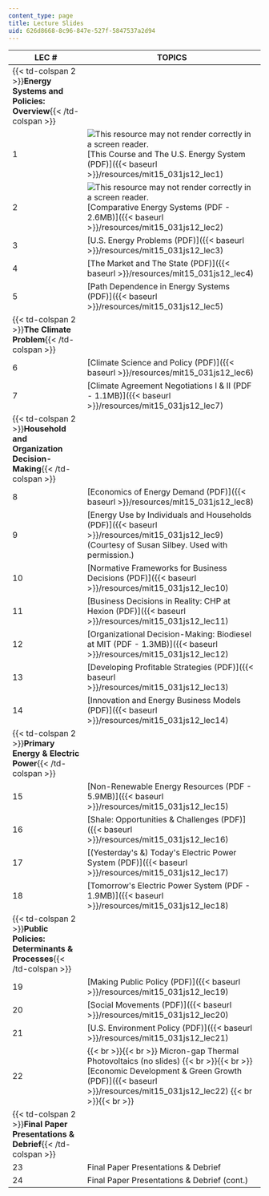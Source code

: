 ```yaml
---
content_type: page
title: Lecture Slides
uid: 626d8668-8c96-847e-527f-5847537a2d94
---
```


| LEC # | TOPICS |
| --- | --- |
| {{< td-colspan 2 >}}**Energy Systems and Policies: Overview**{{< /td-colspan >}} ||
| 1 | ![This resource may not render correctly in a screen reader.](/images/inacessible.gif)[This Course and The U.S. Energy System (PDF)]({{< baseurl >}}/resources/mit15_031js12_lec1) |
| 2 | ![This resource may not render correctly in a screen reader.](/images/inacessible.gif)[Comparative Energy Systems (PDF - 2.6MB)]({{< baseurl >}}/resources/mit15_031js12_lec2) |
| 3 | [U.S. Energy Problems (PDF)]({{< baseurl >}}/resources/mit15_031js12_lec3) |
| 4 | [The Market and The State (PDF)]({{< baseurl >}}/resources/mit15_031js12_lec4) |
| 5 | [Path Dependence in Energy Systems (PDF)]({{< baseurl >}}/resources/mit15_031js12_lec5) |
| {{< td-colspan 2 >}}**The Climate Problem**{{< /td-colspan >}} ||
| 6 | [Climate Science and Policy (PDF)]({{< baseurl >}}/resources/mit15_031js12_lec6) |
| 7 | [Climate Agreement Negotiations I & II (PDF - 1.1MB)]({{< baseurl >}}/resources/mit15_031js12_lec7) |
| {{< td-colspan 2 >}}**Household and Organization Decision-Making**{{< /td-colspan >}} ||
| 8 | [Economics of Energy Demand (PDF)]({{< baseurl >}}/resources/mit15_031js12_lec8) |
| 9 | [Energy Use by Individuals and Households (PDF)]({{< baseurl >}}/resources/mit15_031js12_lec9) (Courtesy of Susan Silbey. Used with permission.) |
| 10 | [Normative Frameworks for Business Decisions (PDF)]({{< baseurl >}}/resources/mit15_031js12_lec10) |
| 11 | [Business Decisions in Reality: CHP at Hexion (PDF)]({{< baseurl >}}/resources/mit15_031js12_lec11) |
| 12 | [Organizational Decision-Making: Biodiesel at MIT (PDF - 1.3MB)]({{< baseurl >}}/resources/mit15_031js12_lec12) |
| 13 | [Developing Profitable Strategies (PDF)]({{< baseurl >}}/resources/mit15_031js12_lec13) |
| 14 | [Innovation and Energy Business Models (PDF)]({{< baseurl >}}/resources/mit15_031js12_lec14) |
| {{< td-colspan 2 >}}**Primary Energy & Electric Power**{{< /td-colspan >}} ||
| 15 | [Non-Renewable Energy Resources (PDF - 5.9MB)]({{< baseurl >}}/resources/mit15_031js12_lec15) |
| 16 | [Shale: Opportunities & Challenges (PDF)]({{< baseurl >}}/resources/mit15_031js12_lec16) |
| 17 | [(Yesterday's &) Today's Electric Power System (PDF)]({{< baseurl >}}/resources/mit15_031js12_lec17) |
| 18 | [Tomorrow's Electric Power System (PDF - 1.9MB)]({{< baseurl >}}/resources/mit15_031js12_lec18) |
| {{< td-colspan 2 >}}**Public Policies: Determinants & Processes**{{< /td-colspan >}} ||
| 19 | [Making Public Policy (PDF)]({{< baseurl >}}/resources/mit15_031js12_lec19) |
| 20 | [Social Movements (PDF)]({{< baseurl >}}/resources/mit15_031js12_lec20) |
| 21 | [U.S. Environment Policy (PDF)]({{< baseurl >}}/resources/mit15_031js12_lec21) |
| 22 |  {{< br >}}{{< br >}} Micron-gap Thermal Photovoltaics (no slides) {{< br >}}{{< br >}} [Economic Development & Green Growth (PDF)]({{< baseurl >}}/resources/mit15_031js12_lec22) {{< br >}}{{< br >}}  |
| {{< td-colspan 2 >}}**Final Paper Presentations & Debrief**{{< /td-colspan >}} ||
| 23 | Final Paper Presentations & Debrief |
| 24 | Final Paper Presentations & Debrief (cont.)